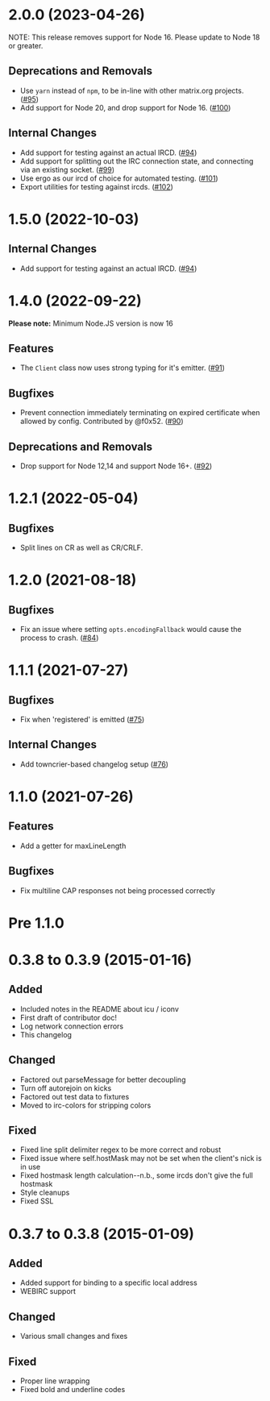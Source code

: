 2.0.0 (2023-04-26)
==================

NOTE: This release removes support for Node 16. Please update to Node 18 or greater.

Deprecations and Removals
-------------------------

- Use `yarn` instead of `npm`, to be in-line with other matrix.org projects. ([\#95](https://github.com/matrix-org/node-irc/issues/95))
- Add support for Node 20, and drop support for Node 16. ([\#100](https://github.com/matrix-org/node-irc/issues/100))


Internal Changes
----------------

- Add support for testing against an actual IRCD. ([\#94](https://github.com/matrix-org/node-irc/issues/94))
- Add support for splitting out the IRC connection state, and connecting via an existing socket. ([\#99](https://github.com/matrix-org/node-irc/issues/99))
- Use ergo as our ircd of choice for automated testing. ([\#101](https://github.com/matrix-org/node-irc/issues/101))
- Export utilities for testing against ircds. ([\#102](https://github.com/matrix-org/node-irc/issues/102))


1.5.0 (2022-10-03)
==================

Internal Changes
----------------

- Add support for testing against an actual IRCD. ([\#94](https://github.com/matrix-org/node-irc/issues/94))


1.4.0 (2022-09-22)
==================

**Please note:** Minimum Node.JS version is now 16

Features
--------

- The `Client` class now uses strong typing for it's emitter. ([\#91](https://github.com/matrix-org/node-irc/issues/91))


Bugfixes
--------

- Prevent connection immediately terminating on expired certificate when allowed by config. Contributed by @f0x52. ([\#90](https://github.com/matrix-org/node-irc/issues/90))


Deprecations and Removals
-------------------------

- Drop support for Node 12,14 and support Node 16+. ([\#92](https://github.com/matrix-org/node-irc/issues/92))


1.2.1 (2022-05-04)
===================

Bugfixes
--------

- Split lines on CR as well as CR/CRLF.

1.2.0 (2021-08-18)
===================

Bugfixes
--------

- Fix an issue where setting `opts.encodingFallback` would cause the process to crash. ([\#84](https://github.com/matrix-org/node-irc/issues/84))


1.1.1 (2021-07-27)
===================

Bugfixes
--------

- Fix when 'registered' is emitted ([\#75](https://github.com/matrix-org/node-irc/issues/75))


Internal Changes
----------------

- Add towncrier-based changelog setup ([\#76](https://github.com/matrix-org/node-irc/issues/76))

 1.1.0 (2021-07-26)
===================

Features
--------

 - Add a getter for maxLineLength

Bugfixes
--------

 - Fix multiline CAP responses not being processed correctly

 Pre 1.1.0
==========

# 0.3.8 to 0.3.9 (2015-01-16)
## Added
* Included notes in the README about icu / iconv
* First draft of contributor doc!
* Log network connection errors
* This changelog

## Changed
* Factored out parseMessage for better decoupling
* Turn off autorejoin on kicks
* Factored out test data to fixtures
* Moved to irc-colors for stripping colors

## Fixed
* Fixed line split delimiter regex to be more correct and robust
* Fixed issue where self.hostMask may not be set when the client's nick is in use
* Fixed hostmask length calculation--n.b., some ircds don't give the full hostmask
* Style cleanups
* Fixed SSL

# 0.3.7 to 0.3.8 (2015-01-09)
## Added
* Added support for binding to a specific local address
* WEBIRC support

## Changed
* Various small changes and fixes

## Fixed
* Proper line wrapping
* Fixed bold and underline codes
